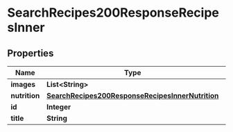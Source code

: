 

# SearchRecipes200ResponseRecipesInner

## Properties

Name | Type | Description | Notes
------------ | ------------- | ------------- | -------------
**images** | **List&lt;String&gt;** |  |  [optional]
**nutrition** | [**SearchRecipes200ResponseRecipesInnerNutrition**](SearchRecipes200ResponseRecipesInnerNutrition.md) |  |  [optional]
**id** | **Integer** |  |  [optional]
**title** | **String** |  |  [optional]




